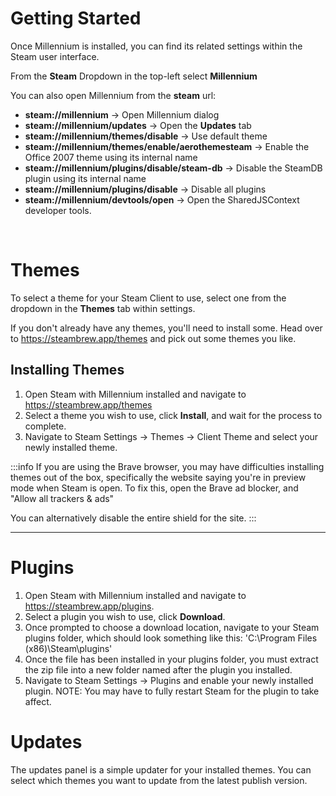 # Getting Started

Once Millennium is installed, you can find its related settings within the Steam user interface.

From the **Steam** Dropdown in the top-left select **Millennium**

You can also open Millennium from the **steam** url:

-   **steam://millennium** -> Open Millennium dialog
-   **steam://millennium/updates** -> Open the **Updates** tab
-   **steam://millennium/themes/disable** -> Use default theme
-   **steam://millennium/themes/enable/aerothemesteam** -> Enable the Office 2007 theme using its internal name
-   **steam://millennium/plugins/disable/steam-db** -> Disable the SteamDB plugin using its internal name
-   **steam://millennium/plugins/disable** -> Disable all plugins
-   **steam://millennium/devtools/open** -> Open the SharedJSContext developer tools.

&nbsp;

# Themes

To select a theme for your Steam Client to use, select one from the dropdown in the **Themes** tab within settings.

If you don't already have any themes, you'll need to install some. Head over to https://steambrew.app/themes and pick out some themes you like.

## Installing Themes

1. Open Steam with Millennium installed and navigate to https://steambrew.app/themes
1. Select a theme you wish to use, click **Install**, and wait for the process to complete.
1. Navigate to Steam Settings -> Themes -> Client Theme and select your newly installed theme.

:::info
If you are using the Brave browser, you may have difficulties installing themes out of the box, specifically the website saying you're in preview mode when Steam is open. To fix this, open the Brave ad blocker, and "Allow all trackers & ads"

You can alternatively disable the entire shield for the site.
:::

---

# Plugins

1. Open Steam with Millennium installed and navigate to https://steambrew.app/plugins.
2. Select a plugin you wish to use, click **Download**.
3. Once prompted to choose a download location, navigate to your Steam plugins folder, which should look something like this: 'C:\Program Files (x86)\Steam\plugins'
4. Once the file has been installed in your plugins folder, you must extract the zip file into a new folder named after the plugin you installed.
5. Navigate to Steam Settings -> Plugins and enable your newly installed plugin. NOTE: You may have to fully restart Steam for the plugin to take affect.

# Updates

The updates panel is a simple updater for your installed themes. You can select which themes you want to update from the latest publish version.
